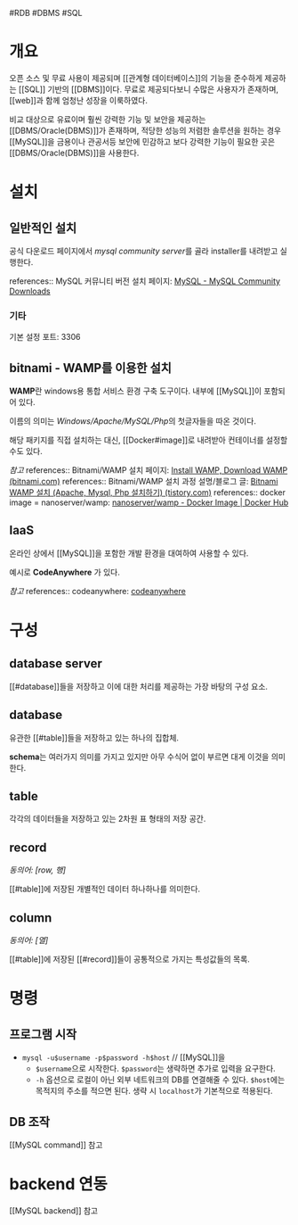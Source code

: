 #RDB #DBMS #SQL

# 개요
오픈 소스 및 무료 사용이 제공되며 [[관계형 데이터베이스]]의 기능을 준수하게 제공하는 [[SQL]] 기반의 [[DBMS]]이다. 무료로 제공되다보니 수많은 사용자가 존재하며, [[web]]과 함께 엄청난 성장을 이룩하였다.

비교 대상으로 유료이며 훨씬 강력한 기능 및 보안을 제공하는 [[DBMS/Oracle(DBMS)]]가 존재하며, 적당한 성능의 저렴한 솔루션을 원하는 경우 [[MySQL]]을 금용이나 관공서등 보안에 민감하고 보다 강력한 기능이 필요한 곳은 [[DBMS/Oracle(DBMS)]]을 사용한다.

# 설치
## 일반적인 설치
공식 다운로드 페이지에서 *mysql community server*를 골라 installer를 내려받고 실행한다.

references:: MySQL 커뮤니티 버전 설치 페이지: [MySQL - MySQL Community Downloads](https://dev.mysql.com/downloads/)

### 기타
기본 설정 포트: 3306

## **bitnami - WAMP**를 이용한 설치
**WAMP**란 windows용 통합 서비스 환경 구축 도구이다. 내부에 [[MySQL]]이 포함되어 있다.

이름의 의미는 *Windows/Apache/MySQL/Php*의 첫글자들을 따온 것이다.

해당 패키지를 직접 설치하는 대신, [[Docker#image]]로 내려받아 컨테이너를 설정할 수도 있다.

*참고*
references:: Bitnami/WAMP 설치 페이지: [Install WAMP, Download WAMP (bitnami.com)](https://bitnami.com/stack/wamp/installer)
references:: Bitnami/WAMP 설치 과정 설명/블로그 글: [Bitnami WAMP 설치 (Apache, Mysql, Php 설치하기) (tistory.com)](https://aboneu.tistory.com/243)
references:: docker image = nanoserver/wamp: [nanoserver/wamp - Docker Image | Docker Hub](https://hub.docker.com/r/nanoserver/wamp)

## IaaS
온라인 상에서 [[MySQL]]을 포함한 개발 환경을 대여하여 사용할 수 있다. 

예시로 **CodeAnywhere** 가 있다.

*참고*
references:: codeanywhere: [codeanywhere](https://codeanywhere.com/?ref=try-now&gclid=CjwKCAjwyaWZBhBGEiwACslQo8bFxa48vwnZnRTsjPKkVIOloeLCndYr9hb2qGFwSVCeuzh50TfPqBoCY4sQAvD_BwE)

# 구성
## database server
[[#database]]들을 저장하고 이에 대한 처리를 제공하는 가장 바탕의 구성 요소. 

## database
유관한 [[#table]]들을 저장하고 있는 하나의 집합체. 

**schema**는 여러가지 의미를 가지고 있지만 아무 수식어 없이 부르면 대게 이것을 의미한다.

## table
각각의 데이터들을 저장하고 있는 2차원 표 형태의 저장 공간.

## record
*동의어: [row, 행]*

[[#table]]에 저장된 개별적인 데이터 하나하나를 의미한다.

## column
*동의어: [열]*

[[#table]]에 저장된 [[#record]]들이 공통적으로 가지는 특성값들의 목록.


# 명령
## 프로그램 시작
- `mysql -u$username -p$password -h$host` // [[MySQL]]을 
	- `$username`으로 시작한다. `$password`는 생략하면 추가로 입력을 요구한다. 
	- `-h` 옵션으로 로컬이 아닌 외부 네트워크의 DB를 연결해줄 수 있다.  `$host`에는 목적지의 주소를 적으면 된다. 생략 시 `localhost`가 기본적으로 적용된다.

## DB 조작
[[MySQL command]] 참고

# backend 연동
[[MySQL backend]] 참고